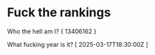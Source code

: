 # Fuck the rankings

Who the hell am I?
{ 13406162 }

What fucking year is it?
[ 2025-03-17T18:30:00Z ]

